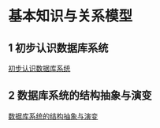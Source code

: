 # 基本知识与关系模型

## 1 初步认识数据库系统

[初步认识数据库系统](初步认识数据库系统/README.md)

## 2 数据库系统的结构抽象与演变

[数据库系统的结构抽象与演变](数据库系统的结构抽象与演变/README.md)



